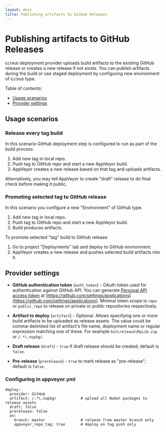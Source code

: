 ```yaml
---
layout: docs
title: Publishing artifacts to GitHub Releases
---
```


# Publishing artifacts to GitHub Releases

`GitHub` deployment provider uploads build artifacts to the existing GitHub release or creates a new release if not exists. You can publish artifacts during the build or use staged deployment by configuring new environment of `GitHub` type.

Table of contents:

* [Usage scenarios](#usage-scenarios)
* [Provider settings](#provider-settings)

<a id="usage-scenarios"></a>
## Usage scenarios

### Release every tag build

In this scenario GitHub deployment step is configured to run as part of the build process.

1. Add new tag in local repo.
2. Push tag to GitHub repo and start a new AppVeyor build.
3. AppVeyor creates a new release based on that tag and uploads artifacts.

Alternatively, you may tell AppVeyor to create "draft" release to do final check before making it public.


### Promoting selected tag to GitHub release

In this scenario you configure a new "Environment" of GitHub type.

1. Add new tag in local repo. 
2. Push tag to GitHub repo and start a new AppVeyor build.
3. Build produces artifacts.

To promote selected "tag" build to GitHub release:

1. Go to project "Deployments" tab and deploy to GitHub environment.
2. AppVeyor creates a new release and pushes selected build artifacts into it.  



<a id="provider-settings"></a>
## Provider settings

* **GitHub authentication token** (`auth_token`) - OAuth token used for authentication against GitHub API. You can generate [Personal API access token](https://github.com/blog/1509-personal-api-tokens) at [https://github.com/settings/applications](https://github.com/settings/applications). Minimal token scope is `repo` or `public_repo` to release on private or public repositories respectively. 

* **Artifact to deploy** (`artifact`) - Optional. Allows specifying one or more build artifacts to be uploaded as release assets. The value could be comma-delimited list of artifact's file name, deployment name or regular expression matching one of these. For example `bin\release\MyLib.zip` or `/.*\.nupkg/`.

* **Draft release** (`draft`) - `true` if draft release should be created; default is `false`.

* **Pre-release** (`prerelease`) - `true` to mark release as "pre-release"; default is `false`.

### Configuring in appveyor.yml

	deploy:
	  provider: GitHub
	  artifact: /.*\.nupkg/           # upload all NuGet packages to release assets
      draft: false
      prerelease: false
      on:
        branch: master                # release from master branch only
        appveyor_repo_tag: true       # deploy on tag push only

